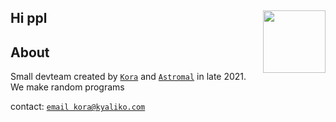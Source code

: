 ## Hi ppl <img align=right src="https://avatars.githubusercontent.com/u/101818213?s=200&v=4" width=100px />

<h2 align>About</h2>

Small devteam created by <a href="https://github.com/hi-doki">`Kora`</a> and <a href="https://github.com/mallowo">`Astromal`</a> in late 2021. We make random programs

contact: <a href="mailto:kora@kyaliko.com">`email kora@kyaliko.com`</a>
